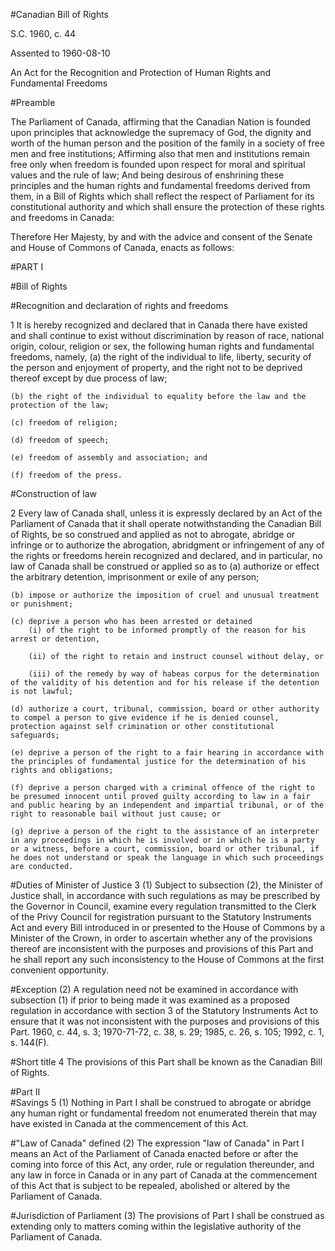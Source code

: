 
#Canadian Bill of Rights

 S.C. 1960, c. 44

 Assented to 1960-08-10

An Act for the Recognition and Protection of Human Rights and Fundamental Freedoms

#Preamble

The Parliament of Canada, affirming that the Canadian Nation is founded upon principles that acknowledge the supremacy of God, the dignity and worth of the human person and the position of the family in a society of free men and free institutions;
Affirming also that men and institutions remain free only when freedom is founded upon respect for moral and spiritual values and the rule of law;
And being desirous of enshrining these principles and the human rights and fundamental freedoms derived from them, in a Bill of Rights which shall reflect the respect of Parliament for its constitutional authority and which shall ensure the protection of these rights and freedoms in Canada:

Therefore Her Majesty, by and with the advice and consent of the Senate and House of Commons of Canada, enacts as follows:

#PART I

#Bill of Rights

#Recognition and declaration of rights and freedoms

1 It is hereby recognized and declared that in Canada there have existed and shall continue to exist without discrimination by reason of race, national origin, colour, religion or sex, the following human rights and fundamental freedoms, namely,
    (a) the right of the individual to life, liberty, security of the person and enjoyment of property, and the right not to be deprived thereof except by due process of law;
   
    (b) the right of the individual to equality before the law and the protection of the law;
    
    (c) freedom of religion;

    (d) freedom of speech;

    (e) freedom of assembly and association; and

    (f) freedom of the press.

#Construction of law

2 Every law of Canada shall, unless it is expressly declared by an Act of the Parliament of Canada that it shall operate notwithstanding the Canadian Bill of Rights, be so construed and applied as not to abrogate, abridge or infringe or to authorize the abrogation, abridgment or infringement of any of the rights or freedoms herein recognized and declared, and in particular, no law of Canada shall be construed or applied so as to
    (a) authorize or effect the arbitrary detention, imprisonment or exile of any person;

    (b) impose or authorize the imposition of cruel and unusual treatment or punishment;

    (c) deprive a person who has been arrested or detained
        (i) of the right to be informed promptly of the reason for his arrest or detention,

        (ii) of the right to retain and instruct counsel without delay, or

        (iii) of the remedy by way of habeas corpus for the determination of the validity of his detention and for his release if the detention is not lawful;

    (d) authorize a court, tribunal, commission, board or other authority to compel a person to give evidence if he is denied counsel, protection against self crimination or other constitutional safeguards;

    (e) deprive a person of the right to a fair hearing in accordance with the principles of fundamental justice for the determination of his rights and obligations;

    (f) deprive a person charged with a criminal offence of the right to be presumed innocent until proved guilty according to law in a fair and public hearing by an independent and impartial tribunal, or of the right to reasonable bail without just cause; or

    (g) deprive a person of the right to the assistance of an interpreter in any proceedings in which he is involved or in which he is a party or a witness, before a court, commission, board or other tribunal, if he does not understand or speak the language in which such proceedings are conducted.

#Duties of Minister of Justice
    3 (1) Subject to subsection (2), the Minister of Justice shall, in accordance with such regulations as may be prescribed by the Governor in Council, examine every regulation transmitted to the Clerk of the Privy Council for registration pursuant to the Statutory Instruments Act and every Bill introduced in or presented to the House of Commons by a Minister of the Crown, in order to ascertain whether any of the provisions thereof are inconsistent with the purposes and provisions of this Part and he shall report any such inconsistency to the House of Commons at the first convenient opportunity.
  
  #Exception
    (2) A regulation need not be examined in accordance with subsection (1) if prior to being made it was examined as a proposed regulation in accordance with section 3 of the Statutory Instruments Act to ensure that it was not inconsistent with the purposes and provisions of this Part.
    1960, c. 44, s. 3; 1970-71-72, c. 38, s. 29; 1985, c. 26, s. 105; 1992, c. 1, s. 144(F).

#Short title
4 The provisions of this Part shall be known as the Canadian Bill of Rights.

#Part II                                       
#Savings
    5 (1) Nothing in Part I shall be construed to abrogate or abridge any human right or fundamental freedom not enumerated therein that may have existed in Canada at the commencement of this Act.
   
 #"Law of Canada" defined
    (2) The expression "law of Canada" in Part I means an Act of the Parliament of Canada enacted before or after the coming into force of this Act, any order, rule or regulation thereunder, and any law in force in Canada or in any part of Canada at the commencement of this Act that is subject to be repealed, abolished or altered by the Parliament of Canada.

#Jurisdiction of Parliament
    (3) The provisions of Part I shall be construed as extending only to matters coming within the legislative authority of the Parliament of Canada.

